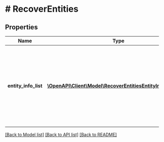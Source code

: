 # # RecoverEntities

## Properties

Name | Type | Description | Notes
------------ | ------------- | ------------- | -------------
**entity_info_list** | [**\OpenAPI\Client\Model\RecoverEntitiesEntityInfoListInner[]**](RecoverEntitiesEntityInfoListInner.md) | Information about entities to be recovered as part of this stage. For VM, entity information will include set of scripts to be executed after recovery of VM. Only one of categories or any_entity_reference has to be provided. |

[[Back to Model list]](../../README.md#models) [[Back to API list]](../../README.md#endpoints) [[Back to README]](../../README.md)
